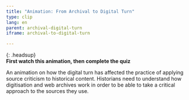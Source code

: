 ```yaml
---
title: "Animation: From Archival to Digital Turn"
type: clip
lang: en
parent: archival-digital-turn
iframe: archival-to-digital-turn

---
```


{: .headsup}                            
**First watch this animation, then complete the quiz**

An animation on how the digital turn has affected the practice of applying source criticism to historical content. Historians need to understand how digitisation and web archives work in order to be able to take a critical approach to the sources they use.


<!-- more -->
